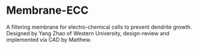 # Membrane-ECC
A filtering membrane for electro-chemical cells to prevent dendrite growth. Designed by Yang Zhao of Western University, design-review and implemented via CAD by Matthew.
